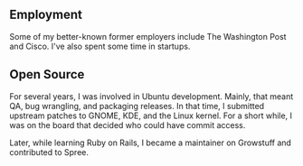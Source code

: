 

<!--
**maco/maco** is a ✨ _special_ ✨ repository because its `README.md` (this file) appears on your GitHub profile.

Here are some ideas to get you started:

- 🔭 I’m currently working on ...
- 🌱 I’m currently learning ...
- 👯 I’m looking to collaborate on ...
- 🤔 I’m looking for help with ...
- 💬 Ask me about ...
- 📫 How to reach me: ...
- 😄 Pronouns: ...
- ⚡ Fun fact: ...
-->

## Employment
Some of my better-known former employers include The Washington Post and Cisco. I've also spent some time in startups. 

## Open Source
For several years, I was involved in Ubuntu development. Mainly, that meant QA, bug wrangling, and packaging releases. In that time, I submitted upstream patches to GNOME, KDE, and the Linux kernel. For a short while, I was on the board that decided who could have commit access.

Later, while learning Ruby on Rails, I became a maintainer on Growstuff and contributed to Spree.   
